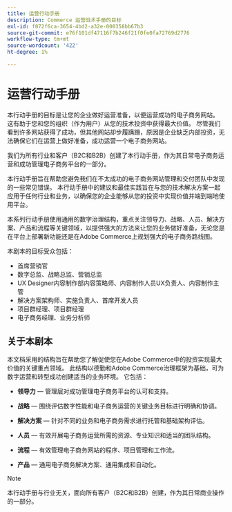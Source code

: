 ```yaml
---
title: 运营行动手册
description: Commerce 运营战术手册的目标
exl-id: f072f6ca-3654-4bd2-a32e-000358bb67b3
source-git-commit: e76f101df47116f7b246f21f0fe0fa72769d2776
workflow-type: tm+mt
source-wordcount: '422'
ht-degree: 1%

---
```


# 运营行动手册

本行动手册的目标是让您的企业做好运营准备，以便运营成功的电子商务网站。 这有助于您和您的组织（作为用户）从您的技术投资中获得最大价值。 尽管我们看到许多网站获得了成功，但其他网站却步履蹒跚，原因是企业缺乏内部投资，无法确保它们在运营上做好准备，成功运营一个电子商务网站。

我们为所有行业和客户（B2C和B2B）创建了本行动手册，作为其日常电子商务运营和成功管理电子商务平台的一部分。

本行动手册旨在帮助您避免我们在不太成功的电子商务网站管理和交付团队中发现的一些常见错误。 本行动手册中的建议和最佳实践旨在与您的技术解决方案一起应用于任何行业和业务，以确保您的企业能够从您的投资中实现价值并端到端地使用平台。

本系列行动手册使用通用的数字治理结构，重点关注领导力、战略、人员、解决方案、产品和流程等关键领域，以提供强大的方法来让您的业务做好准备，无论您是在平台上部署新功能还是在Adobe Commerce上规划强大的电子商务路线图。

本剧本的目标受众包括：

- 首席营销官
- 数字总监、战略总监、营销总监
- UX Designer内容制作部内容策略师、内容制作人员UX负责人、内容制作主管
- 解决方案架构师、实施负责人、首席开发人员
- 项目群经理、项目群经理
- 电子商务经理、业务分析师

## 关于本剧本

本文档采用的结构旨在帮助您了解促使您在Adobe Commerce中的投资实现最大价值的关键重点领域。 此结构以德勤和Adobe Commerce治理框架为基础，可为数字运营和转型成功创建适当的业务环境。 它包括：

- **领导力** — 管理层对成功管理电子商务平台的认可和支持。

- **战略** — 围绕评估数字性能和电子商务运营的关键业务目标进行明确和协调。

- **解决方案** — 针对不同的业务和电子商务需求进行托管和基础架构评估。

- **人员** — 有效开展电子商务运营所需的资源、专业知识和适当的团队结构。

- **流程** — 有效管理电子商务网站的程序、项目管理和工作流。

- **产品** — 通用电子商务解决方案、通用集成和自动化。

>[!NOTE]
>
>本行动手册与行业无关，面向所有客户（B2C和B2B）创建，作为其日常商业操作的一部分。
